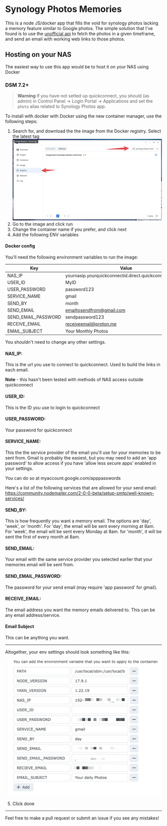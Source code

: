 # Synology Photos Memories

This is a node JS/docker app that fills the void for synology photos lacking a memory feature similar to Google photos. The simple solution that I've found is to use the [unofficial api](https://github.com/zeichensatz/SynologyPhotosAPI) to fetch the photos in a given timeframe, and send an email with working web links to those photos.

## Hosting on your NAS

The easiest way to use this app would be to host it on your NAS using Docker

### DSM 7.2+

> **Warning**
If you have not setted up quickconnect, you should (as admin) in Control Panel -> Login Portal -> Applications and set the `photo` alias related to Synology Photos app.

To install with docker with Docker using the new container manager, use the following steps:

1. Search for, and download the the image from the Docker registry. Select the latest tag
   ![Download the image from the docker registry](./images/step1.jpeg)
2. Go to the image and click run
3. Change the container name if you prefer, and click next
4. Add the following ENV variables

#### Docker config

You'll need the following environment variables to run the image:

| Key                 | Value                                                    |
| ------------------- | -------------------------------------------------------- |
| NAS_IP              | yournasip.yourquickconnectid.direct.quickconnect.to:5001 |
| USER_ID             | MyID                                                     |
| USER_PASSWORD       | password123                                              |
| SERVICE_NAME        | gmail                                                    |
| SEND_BY             | month                                                    |
| SEND_EMAIL          | emailtosendfrom@gmail.com                                |
| SEND_EMAIL_PASSWORD | sendpassword123                                          |
| RECEIVE_EMAIL       | receiveemail@proton.me                                   |
| EMAIL_SUBJECT       | Your Monthly Photos                                      |

You shouldn't need to change any other settings.

#### NAS_IP:

This is the url you use to connect to quickconnect. Used to build the links in each email.

**Note** - this hasn't been tested with methods of NAS access outside quickconnect

#### USER_ID:

This is the ID you use to login to quickconnect

#### USER_PASSWORD:

Your password for quickconnect

#### SERVICE_NAME:

This the the service provider of the email you'll use for your memories to be sent from. Gmail is probably the easiest, but you may need to add an 'app password' to allow access if you have 'allow less secure apps' enabled in your settings.

You can do so at myaccount.google.com/apppasswords

Here's a list of the following services that are allowed for your send email: https://community.nodemailer.com/2-0-0-beta/setup-smtp/well-known-services/

#### SEND_BY:

This is how frequently you want a memory email. The options are 'day', 'week', or 'month'. For 'day', the email will be sent every morning at 8am. For 'week', the email will be sent every Monday at 8am. for 'month', it will be sent the first of every month at 8am.

#### SEND_EMAIL:

Your email with the same service provider you selected earlier that your memories email will be sent from.

#### SEND_EMAIL_PASSWORD:

The password for your send email (may require 'app password' for gmail).

#### RECEIVE_EMAIL:

The email address you want the memory emails delivered to. This can be any email address/service.

#### Email Subject

This can be anything you want.

---

Altogether, your env settings should look something like this:

![ENV settings](./images/env.jpeg)

5. Click done

---

Feel free to make a pull request or submit an issue if you see any mistakes!
